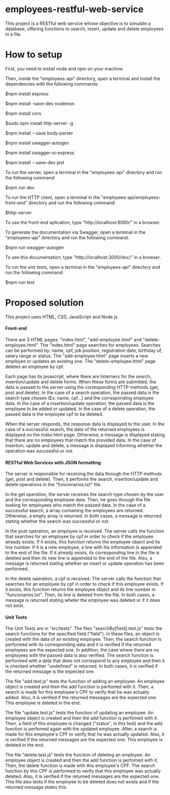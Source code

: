 # employees-restful-web-service
This project is a RESTful web service whose objective is to simulate a database, offering functions to search, insert, update and delete employees in a file.

# How to setup
First, you need to install node and npm on your machine.


Then, inside the "employees-api" directory, open a terminal and install the dependencies with the following commands:

$npm install express

$npm install -save-dev nodemon

$npm install cors

$sudo npm install http-server -g

$npm install --save body-parser

$npm install swagger-autogen

$npm install swagger-ui-express

$npm install --save-dev jest


To run the server, open a terminal in the "employees-api" directory and run the following command:

$npm run dev


To run the HTTP client, open a terminal in the "employees-api/employees-front-end" directory and run the following command:

$http-server


To use the front-end aplication, type "http://localhost:8080/" in a browser.


To generate the documentation via Swagger, open a terminal in the "employees-api" directory and run the following command:

$npm run swagger-autogen


To see this documentation, type "http://localhost:3000/doc/" in a browser.


To run the unit tests, open a terminal in the "employees-api" directory and run the following command:

$npm run test

# Proposed solution

This project uses HTML, CSS, JavaScript and Node.js. 

#### Front-end

There are 3 HTML pages: "index.html", "add-employee.html" and "delete-employee.html".
The "index.html" page searches for employees. Searches can be performed by: name, cpf, job position, registration date, birthday uf,
salary range or status.
The "add-employee.html" page inserts a new employee or updates an existing one.
The "delete-employee.html" page deletes an employee by cpf.

Each page has its javascript, where there are listerners for the search, insertion/update and delete forms.
When these forms are submitted, the data is passed to the server using the corresponding HTTP methods (get, post and delete). In the case of a search operation, the passed data is the search type chosen (Ex: name, cpf...) and the corresponding employee data.
In the case of a insertion/update operation, the passed data is the employee to be added or updated.
In the case of a delete operation, the passed data is the employee cpf to be deleted.

When the server responds, the response data is displayed to the user. In the case of a successful search, the data of the returned employees is displayed on the index.html page. Otherwise, a message is displayed stating that there are no employees that match the provided data. In the case of insertion, update and delete, a message is displayed informing whether the operation was successful or not.

#### RESTful Web Services with JSON formatting

The server is responsible for receiving the data through the HTTP methods (get, post and delete). Then, it performs the search, insertion/update and delete operations in the "funcionarios.txt" file. 

In the get operation, the server receives the search type chosen by the user and the corresponding employee data. Then, he goes through the file looking for employees who match the passed data. In the case of a successful search, a array containing the employees are returned. Otherwise, a empty array is returned. In both cases, a message is returned stating whether the search was successful or not. 

In the post operation, an employee is received. The server calls the function that searches for an employee by cpf in order to check if the employee already exists. If it exists, this function returns the employee object and its line number. If it is a new employee, a line with his information is appended to the end of the file.
If it already exists, its corresponding line in the file is deleted and then its new line is appended to the end of the file. Also, a message is returned stating whether an insert or update operation has been performed.

In the delete operation, a cpf is received. The server calls the function that searches for an employee by cpf in order to check if this employee exists. If it exists, this function returns the employee object and its line number in "funcionarios.txt". Then, its line is deleted from the file. In both cases, a message is returned stating wheter the employee was deleted or if it does not exist.

#### Unit Tests

The Unit Tests are in "src/tests". The files "searchBy[field].test.js" tests the search functions for the specified field ("field").
In these files, an object is created with the data of an existing employee. Then, the search function is performed with its corresponding data and it is verified if the returned employees are the expected one. In addition, the case where there are no employees with the passed data is also verified. The search function is performed with a data that does not correspond to any employee and then it is checked whether "undefined" is returned. In both cases, it is verified if the returned message is the expected one.

The file "add.test.js" tests the function of adding an employee.  An employee object is created and then the add function is perfomed with it. Then, a search is made for this employee's CPF to verify that he was actually added. Also, it is verified if the returned messages are the expected one. This employee is deleted in the end.

The file "update.test.js" tests the function of updating an employee. An employee object is created and then the add function is perfomed with it. Then, a field of this employee is changed	("status", in this test) and the add function is perfomed again with the updated employee. After, a search is made for this employee's CPF to verify that he was actually updated. Also, it is verified if the returned messages are the expected one. This employee is deleted in the end. 

The file "delete.test.js" tests the function of deleting an employee. An employee object is created and then the add function is perfomed with it. Then, the delete function is made with this employee's CPF. The search function by this CPF is performed to verify that this employee was actually deleted. Also, it is verified if the returned messages are the expected one. This file also tests if the employee to be deleted does not exists and if the returned message states this.

